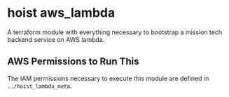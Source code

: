 # hoist aws_lambda

A terraform module with everything necessary to
bootstrap a mission tech backend service on AWS lambda.

## AWS Permissions to Run This

The IAM permissions necessary to execute this module 
are defined in `../hoist_lambda_meta`. 
